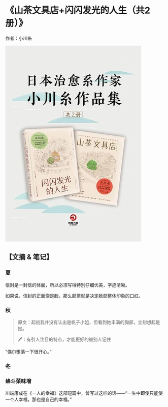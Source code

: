 # 《山茶文具店+闪闪发光的人生（共2册）》

作者：小川糸

![](./src/20250803162626.jpg)
## 【文摘 & 笔记】
### 夏

信封是一封信的体面，所以必须写得特别仔细优美，字迹清晰。  

如果说，信封的正面像是脸，那么邮票就是决定脸部整体印象的口红。  

### 秋

> 原文：起初我并没有认出是帆子小姐，但看到她丰满的胸部，立刻想起是她。
> 
> 🖊：有引人注目的特点，才能更好的被别人记住

“偶尔堕落一下很开心。”  

### 冬

### 蜂斗菜味增

川端康成在《一人的幸福》这部短篇中，曾写过这样的话——“一生中即使只能使一个人幸福，那也是自己的幸福。”  